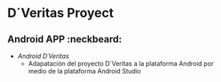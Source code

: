 # **D´Veritas Proyect**
## Android APP :neckbeard:

* *Android D´Veritas*
	* Adapatación del proyecto D´Veritas a la plataforma Android por medio de la plataforma Android Studio

